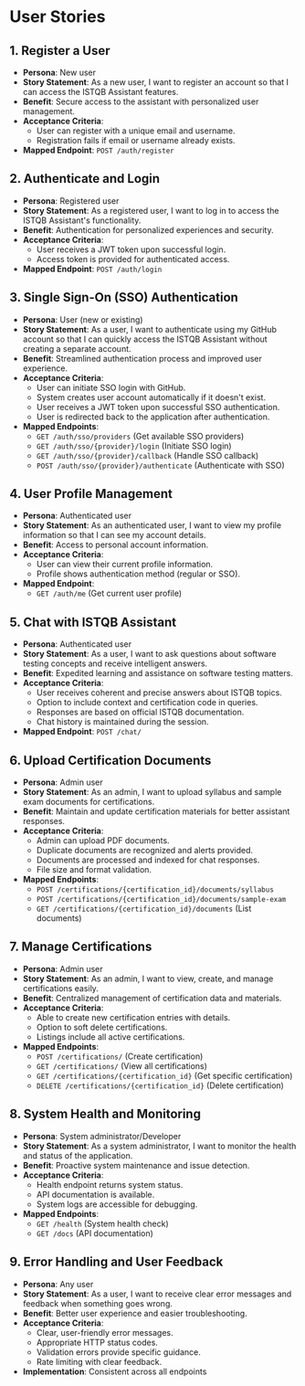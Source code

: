 # User Stories

## 1. Register a User
- **Persona**: New user
- **Story Statement**: As a new user, I want to register an account so that I can access the ISTQB Assistant features.
- **Benefit**: Secure access to the assistant with personalized user management.
- **Acceptance Criteria**:
  - User can register with a unique email and username.
  - Registration fails if email or username already exists.
- **Mapped Endpoint**: `POST /auth/register`

## 2. Authenticate and Login
- **Persona**: Registered user
- **Story Statement**: As a registered user, I want to log in to access the ISTQB Assistant's functionality.
- **Benefit**: Authentication for personalized experiences and security.
- **Acceptance Criteria**:
  - User receives a JWT token upon successful login.
  - Access token is provided for authenticated access.
- **Mapped Endpoint**: `POST /auth/login`

## 3. Single Sign-On (SSO) Authentication
- **Persona**: User (new or existing)
- **Story Statement**: As a user, I want to authenticate using my GitHub account so that I can quickly access the ISTQB Assistant without creating a separate account.
- **Benefit**: Streamlined authentication process and improved user experience.
- **Acceptance Criteria**:
  - User can initiate SSO login with GitHub.
  - System creates user account automatically if it doesn't exist.
  - User receives a JWT token upon successful SSO authentication.
  - User is redirected back to the application after authentication.
- **Mapped Endpoints**: 
  - `GET /auth/sso/providers` (Get available SSO providers)
  - `GET /auth/sso/{provider}/login` (Initiate SSO login)
  - `GET /auth/sso/{provider}/callback` (Handle SSO callback)
  - `POST /auth/sso/{provider}/authenticate` (Authenticate with SSO)

## 4. User Profile Management
- **Persona**: Authenticated user
- **Story Statement**: As an authenticated user, I want to view my profile information so that I can see my account details.
- **Benefit**: Access to personal account information.
- **Acceptance Criteria**:
  - User can view their current profile information.
  - Profile shows authentication method (regular or SSO).
- **Mapped Endpoint**:
  - `GET /auth/me` (Get current user profile)

## 5. Chat with ISTQB Assistant
- **Persona**: Authenticated user
- **Story Statement**: As a user, I want to ask questions about software testing concepts and receive intelligent answers.
- **Benefit**: Expedited learning and assistance on software testing matters.
- **Acceptance Criteria**:
  - User receives coherent and precise answers about ISTQB topics.
  - Option to include context and certification code in queries.
  - Responses are based on official ISTQB documentation.
  - Chat history is maintained during the session.
- **Mapped Endpoint**: `POST /chat/`

## 6. Upload Certification Documents
- **Persona**: Admin user
- **Story Statement**: As an admin, I want to upload syllabus and sample exam documents for certifications.
- **Benefit**: Maintain and update certification materials for better assistant responses.
- **Acceptance Criteria**:
  - Admin can upload PDF documents.
  - Duplicate documents are recognized and alerts provided.
  - Documents are processed and indexed for chat responses.
  - File size and format validation.
- **Mapped Endpoints**:
  - `POST /certifications/{certification_id}/documents/syllabus`
  - `POST /certifications/{certification_id}/documents/sample-exam`
  - `GET /certifications/{certification_id}/documents` (List documents)

## 7. Manage Certifications
- **Persona**: Admin user
- **Story Statement**: As an admin, I want to view, create, and manage certifications easily.
- **Benefit**: Centralized management of certification data and materials.
- **Acceptance Criteria**:
  - Able to create new certification entries with details.
  - Option to soft delete certifications.
  - Listings include all active certifications.
- **Mapped Endpoints**:
  - `POST /certifications/` (Create certification)
  - `GET /certifications/` (View all certifications)
  - `GET /certifications/{certification_id}` (Get specific certification)
  - `DELETE /certifications/{certification_id}` (Delete certification)

## 8. System Health and Monitoring
- **Persona**: System administrator/Developer
- **Story Statement**: As a system administrator, I want to monitor the health and status of the application.
- **Benefit**: Proactive system maintenance and issue detection.
- **Acceptance Criteria**:
  - Health endpoint returns system status.
  - API documentation is available.
  - System logs are accessible for debugging.
- **Mapped Endpoints**:
  - `GET /health` (System health check)
  - `GET /docs` (API documentation)

## 9. Error Handling and User Feedback
- **Persona**: Any user
- **Story Statement**: As a user, I want to receive clear error messages and feedback when something goes wrong.
- **Benefit**: Better user experience and easier troubleshooting.
- **Acceptance Criteria**:
  - Clear, user-friendly error messages.
  - Appropriate HTTP status codes.
  - Validation errors provide specific guidance.
  - Rate limiting with clear feedback.
- **Implementation**: Consistent across all endpoints

